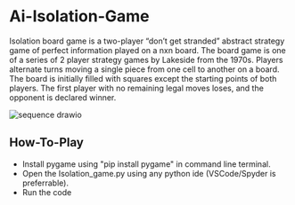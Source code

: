 # Ai-Isolation-Game

Isolation board game is a two-player “don’t get stranded” abstract strategy game of perfect information played on a nxn board. The board game is one of a series of 2 player strategy games by Lakeside from the 1970s.
Players alternate turns moving a single piece from one cell to another on a board. The board is initially filled with squares except the starting points of both players.
The first player with no remaining legal moves loses, and the opponent is declared winner.

![sequence drawio](https://github.com/Rupok1/Queens_Trap-AI-Game/assets/63110863/ab7437ec-b283-4c01-bd91-d4b6b3d3e940)


## How-To-Play
- Install pygame using "pip install pygame" in command line terminal.
- Open the Isolation_game.py using any python ide (VSCode/Spyder is preferrable).
- Run the code
